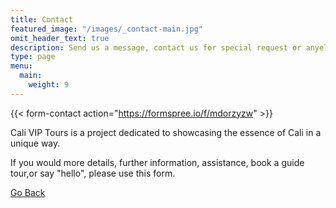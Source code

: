 ```yaml
---
title: Contact
featured_image: "/images/_contact-main.jpg"
omit_header_text: true
description: Send us a message, contact us for special request or anyelse.
type: page
menu:
  main:
    weight: 9
---
```


{{< form-contact action="https://formspree.io/f/mdorzyzw"  >}}

Cali VIP Tours is a project dedicated to showcasing the essence of Cali in a unique way.

If you would more details, further information, assistance, book a guide tour,or say "hello", please use this form.

[Go Back](<javascript:history.go(-1)>)
